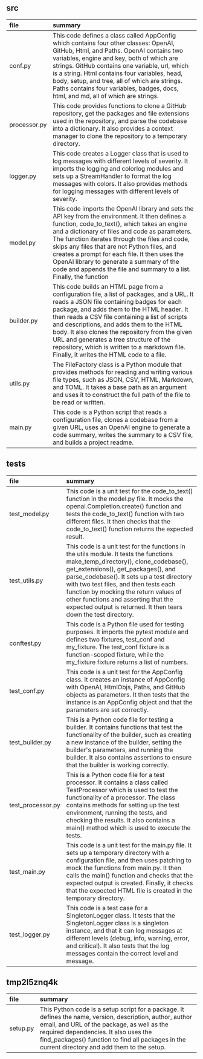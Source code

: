 ## src
| file         | summary                                                                                                                                                                                                                                                                                                                                                                                                                                                                        |
|:-------------|:-------------------------------------------------------------------------------------------------------------------------------------------------------------------------------------------------------------------------------------------------------------------------------------------------------------------------------------------------------------------------------------------------------------------------------------------------------------------------------|
| conf.py      | This code defines a class called AppConfig which contains four other classes: OpenAI, GitHub, Html, and Paths. OpenAI contains two variables, engine and key, both of which are strings. GitHub contains one variable, url, which is a string. Html contains four variables, head, body, setup, and tree, all of which are strings. Paths contains four variables, badges, docs, html, and md, all of which are strings.                                                       |
| processor.py | This code provides functions to clone a GitHub repository, get the packages and file extensions used in the repository, and parse the codebase into a dictionary. It also provides a context manager to clone the repository to a temporary directory.                                                                                                                                                                                                                         |
| logger.py    | This code creates a Logger class that is used to log messages with different levels of severity. It imports the logging and colorlog modules and sets up a StreamHandler to format the log messages with colors. It also provides methods for logging messages with different levels of severity.                                                                                                                                                                              |
| model.py     | This code imports the OpenAI library and sets the API key from the environment. It then defines a function, code_to_text(), which takes an engine and a dictionary of files and code as parameters. The function iterates through the files and code, skips any files that are not Python files, and creates a prompt for each file. It then uses the OpenAI library to generate a summary of the code and appends the file and summary to a list. Finally, the function       |
| builder.py   | This code builds an HTML page from a configuration file, a list of packages, and a URL. It reads a JSON file containing badges for each package, and adds them to the HTML header. It then reads a CSV file containing a list of scripts and descriptions, and adds them to the HTML body. It also clones the repository from the given URL and generates a tree structure of the repository, which is written to a markdown file. Finally, it writes the HTML code to a file. |
| utils.py     | The FileFactory class is a Python module that provides methods for reading and writing various file types, such as JSON, CSV, HTML, Markdown, and TOML. It takes a base path as an argument and uses it to construct the full path of the file to be read or written.                                                                                                                                                                                                          |
| main.py      | This code is a Python script that reads a configuration file, clones a codebase from a given URL, uses an OpenAI engine to generate a code summary, writes the summary to a CSV file, and builds a project readme.                                                                                                                                                                                                                                                             |
## tests
| file              | summary                                                                                                                                                                                                                                                                                                                                                                                                          |
|:------------------|:-----------------------------------------------------------------------------------------------------------------------------------------------------------------------------------------------------------------------------------------------------------------------------------------------------------------------------------------------------------------------------------------------------------------|
| test_model.py     | This code is a unit test for the code_to_text() function in the model.py file. It mocks the openai.Completion.create() function and tests the code_to_text() function with two different files. It then checks that the code_to_text() function returns the expected result.                                                                                                                                     |
| test_utils.py     | This code is a unit test for the functions in the utils module. It tests the functions make_temp_directory(), clone_codebase(), get_extensions(), get_packages(), and parse_codebase(). It sets up a test directory with two test files, and then tests each function by mocking the return values of other functions and asserting that the expected output is returned. It then tears down the test directory. |
| conftest.py       | This code is a Python file used for testing purposes. It imports the pytest module and defines two fixtures, test_conf and my_fixture. The test_conf fixture is a function-scoped fixture, while the my_fixture fixture returns a list of numbers.                                                                                                                                                               |
| test_conf.py      | This code is a unit test for the AppConfig class. It creates an instance of AppConfig with OpenAI, HtmlObjs, Paths, and GitHub objects as parameters. It then tests that the instance is an AppConfig object and that the parameters are set correctly.                                                                                                                                                          |
| test_builder.py   | This is a Python code file for testing a builder. It contains functions that test the functionality of the builder, such as creating a new instance of the builder, setting the builder's parameters, and running the builder. It also contains assertions to ensure that the builder is working correctly.                                                                                                      |
| test_processor.py | This is a Python code file for a test processor. It contains a class called TestProcessor which is used to test the functionality of a processor. The class contains methods for setting up the test environment, running the tests, and checking the results. It also contains a main() method which is used to execute the tests.                                                                              |
| test_main.py      | This code is a unit test for the main.py file. It sets up a temporary directory with a configuration file, and then uses patching to mock the functions from main.py. It then calls the main() function and checks that the expected output is created. Finally, it checks that the expected HTML file is created in the temporary directory.                                                                    |
| test_logger.py    | This code is a test case for a SingletonLogger class. It tests that the SingletonLogger class is a singleton instance, and that it can log messages at different levels (debug, info, warning, error, and critical). It also tests that the log messages contain the correct level and message.                                                                                                                  |
## tmp2l5znq4k
| file     | summary                                                                                                                                                                                                                                                                                             |
|:---------|:----------------------------------------------------------------------------------------------------------------------------------------------------------------------------------------------------------------------------------------------------------------------------------------------------|
| setup.py | This Python code is a setup script for a package. It defines the name, version, description, author, author email, and URL of the package, as well as the required dependencies. It also uses the find_packages() function to find all packages in the current directory and add them to the setup. |